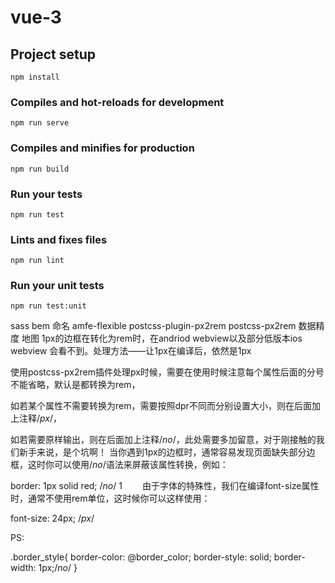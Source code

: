 # vue-3

## Project setup
```
npm install
```


### Compiles and hot-reloads for development
```
npm run serve
```

### Compiles and minifies for production
```
npm run build
```

### Run your tests
```
npm run test
```

### Lints and fixes files
```
npm run lint
```

### Run your unit tests
```
npm run test:unit
```


sass bem 命名
amfe-flexible
postcss-plugin-px2rem
postcss-px2rem
数据精度
地图
1px的边框在转化为rem时，在andriod webview以及部分低版本ios webview 会看不到。处理方法——让1px在编译后，依然是1px


使用postcss-px2rem插件处理px时候，需要在使用时候注意每个属性后面的分号不能省略，默认是都转换为rem，

如若某个属性不需要转换为rem，需要按照dpr不同而分别设置大小，则在后面加上注释/*px*/，

如若需要原样输出，则在后面加上注释/*no*/，此处需要多加留意，对于刚接触的我们新手来说，是个坑啊！
当你遇到1px的边框时，通常容易发现页面缺失部分边框，这时你可以使用/*no*/语法来屏蔽该属性转换，例如：

border: 1px solid red; /*no*/
1
  由于字体的特殊性，我们在编译font-size属性时，通常不使用rem单位，这时候你可以这样使用：

font-size: 24px; /*px*/ 

PS:

.border_style{
    border-color: @border_color;
    border-style: solid;
    border-width: 1px;/*no*/
}
